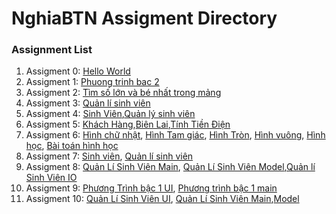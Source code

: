 # NghiaBTN Assigment Directory

### Assignment List

1. Assigment 0: [Hello World](https://github.com/FASTTRACKSE/FFSE1704_LP3/blob/master/Assignments/NghiaBTN/hello.php)
2. Assigment 1: [Phuong trinh bac 2](https://github.com/FASTTRACKSE/FFSE1703.JavaCore/blob/master/Assignments/NghiaBTN/MySample1/src/fasttrack/edu/vn/phuongtrinhbac2.java)
3. Assigment 2: [Tìm số lớn và bé nhất trong mảng](https://github.com/FASTTRACKSE/FFSE1703.JavaCore/blob/master/Assignments/NghiaBTN/MySample1/src/fasttrack/edu/vn/vonglap.java)
4. Assigment 3: [Quản lí sinh viên](https://github.com/FASTTRACKSE/FFSE1703.JavaCore/blob/master/Assignments/NghiaBTN/Quanlisinhvien/src/fasttrack/edu/vn/assigment/Quanlisinhvien.java)
5. Assigment 4: [Sinh Viên](https://github.com/FASTTRACKSE/FFSE1703.JavaCore/blob/master/Assignments/NghiaBTN/Quanlisinhvien/src/fasttrack/edu/vn/assigment/SinhVien.java),[Quản lý sinh viên](https://github.com/FASTTRACKSE/FFSE1703.JavaCore/blob/master/Assignments/NghiaBTN/Quanlisinhvien/src/fasttrack/edu/vn/assigment/Quanlysinhvien.java)
6. Assigment 5: [Khách Hàng](https://github.com/FASTTRACKSE/FFSE1703.JavaCore/blob/master/Assignments/NghiaBTN/QuanLyTienDien/src/ffse1703/javacore/oop2/model/KhachHang.java),[Biên Lai](https://github.com/FASTTRACKSE/FFSE1703.JavaCore/blob/master/Assignments/NghiaBTN/QuanLyTienDien/src/ffse1703/javacore/oop2/model/BienLai.java),[Tính Tiền Điện](https://github.com/FASTTRACKSE/FFSE1703.JavaCore/blob/master/Assignments/NghiaBTN/QuanLyTienDien/src/ffse1703/javacore/oop2/main/SoTienDien.java)
7. Assigment 6: [Hình chữ nhật](https://github.com/FASTTRACKSE/FFSE1703.JavaCore/blob/master/Assignments/NghiaBTN/HinhHoc/src/ffse1703/javacore/hinhhoc/model/HinhChuNhat.java), [Hình Tam giác](https://github.com/FASTTRACKSE/FFSE1703.JavaCore/blob/master/Assignments/NghiaBTN/HinhHoc/src/ffse1703/javacore/hinhhoc/model/HinhTamGiac.java), [Hình Tròn](https://github.com/FASTTRACKSE/FFSE1703.JavaCore/blob/master/Assignments/NghiaBTN/HinhHoc/src/ffse1703/javacore/hinhhoc/model/HinhTron.java), [Hình vuông](https://github.com/FASTTRACKSE/FFSE1703.JavaCore/blob/master/Assignments/NghiaBTN/HinhHoc/src/ffse1703/javacore/hinhhoc/model/HinhVuong.java), [Hình học](https://github.com/FASTTRACKSE/FFSE1703.JavaCore/blob/master/Assignments/NghiaBTN/HinhHoc/src/ffse1703/javacore/hinhhoc/model/hinhHoc.java), [Bài toán hình học](https://github.com/FASTTRACKSE/FFSE1703.JavaCore/blob/master/Assignments/NghiaBTN/HinhHoc/src/ffse1703/javacore/hinhhoc/main/BTHinhHoc.java)
8. Assigment 7: [Sinh viên](https://github.com/FASTTRACKSE/FFSE1703.JavaCore/blob/master/Assignments/NghiaBTN/DanhSachSinhVien/src/FFSE1703/javacore/assigment7/model/SinhVien.java), [Quản lí sinh viên](https://github.com/FASTTRACKSE/FFSE1703.JavaCore/blob/master/Assignments/NghiaBTN/DanhSachSinhVien/src/FFSE1703/javacore/assigment7/main/DanhSachSinhVien.java)
9. Assigment 8: [Quản Lí Sinh Viên Main](https://github.com/FASTTRACKSE/FFSE1703.JavaCore/blob/master/Assignments/NghiaBTN/Assigment%208/src/quanlisinhvien/main/Quanlisinhvien.java), [Quản Lí Sinh Viên Model](https://github.com/FASTTRACKSE/FFSE1703.JavaCore/blob/master/Assignments/NghiaBTN/Assigment%208/src/Quanlysinhvien/model/QuanlisinhvienModel.java),[Quản lí Sinh Viên IO](https://github.com/FASTTRACKSE/FFSE1703.JavaCore/blob/master/Assignments/NghiaBTN/Assigment%208/src/quanlisinhvien/io/TextFileFactory.java)
10. Assigment 9: [Phương Trình bậc 1 UI](https://github.com/FASTTRACKSE/FFSE1703.JavaCore/blob/master/Assignments/NghiaBTN/Assigment%209/src/window/ui/phuongtrinhbac1UI.java), [Phương trình bậc 1 main](https://github.com/FASTTRACKSE/FFSE1703.JavaCore/blob/master/Assignments/NghiaBTN/Assigment%209/src/window/main/phuongtrinhbac1main.java)
11. Assigment 10: [Quản Lí Sinh Viên UI](https://github.com/FASTTRACKSE/FFSE1703.JavaCore/blob/master/Assignments/NghiaBTN/Assigment%2010/src/fasttrack/edu/vn/ui/QuanlisinhvienUI.java), [Quản Lí Sinh Viên Main](https://github.com/FASTTRACKSE/FFSE1703.JavaCore/blob/master/Assignments/NghiaBTN/Assigment%2010/src/fasttrack/edu/vn/main/showQuanlisinhvien.java),[Model](https://github.com/FASTTRACKSE/FFSE1703.JavaCore/blob/master/Assignments/NghiaBTN/Assigment%2010/src/fasttrack/edu/vn/model/SinhVienModel.java)